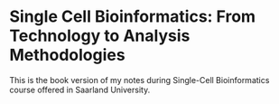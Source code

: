 # Single Cell Bioinformatics: From Technology to Analysis Methodologies 

This is the book version of my notes during Single-Cell Bioinformatics course offered in Saarland University.